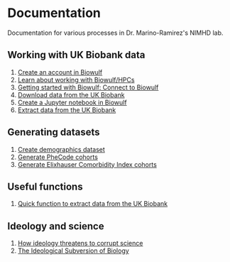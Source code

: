 # Documentation
Documentation for various processes in Dr. Marino-Ramirez's NIMHD lab.

## Working with UK Biobank data
1. [Create an account in Biowulf](https://hpc.nih.gov/docs/accounts.html)  
2. [Learn about working with Biowulf/HPCs](https://hpc.nih.gov/training/intro_biowulf/)  
3. [Getting started with Biowulf: Connect to Biowulf](https://github.com/healthdisparities/Documentation/blob/main/Getting%20started%20with%20Biowulf:%20Connect%20to%20Biowulf.md)  
4. [Download data from the UK Biobank](https://github.com/healthdisparities/Documentation/blob/main/Download%20UK%20Biobank%20dataset.md)  
5. [Create a Jupyter notebook in Biowulf](https://github.com/healthdisparities/Documentation/blob/main/Create%20a%20Jupyter%20notebook%20in%20Biowulf.md)  
6. [Extract data from the UK Biobank](https://github.com/healthdisparities/Documentation/blob/main/How%20to%20extract%20data%20from%20the%20UK%20Biobank.md)  

## Generating datasets  
1. [Create demographics dataset](https://github.com/healthdisparities/Documentation/blob/main/Create%20demographics%20dataset.md)  
2. [Generate PheCode cohorts]()  
3. [Generate Elixhauser Comorbidity Index cohorts](https://github.com/healthdisparities/Documentation/blob/main/Generate%20Elixhauser%20Cohorts.md)  

## Useful functions
1. [Quick function to extract data from the UK Biobank](https://github.com/healthdisparities/Documentation/blob/main/Function%20to%20extract%20UKB%20data.md)

## Ideology and science
1. [How ideology threatens to corrupt science](https://thecritic.co.uk/how-ideology-threatens-to-corrupt-science/)
2. [The Ideological Subversion of Biology](https://skepticalinquirer.org/2023/06/the-ideological-subversion-of-biology/)
